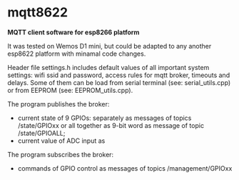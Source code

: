 # mqtt8622

**MQTT client software for esp8266 platform**

It was tested on Wemos D1 mini, but could be adapted to any another esp8622 platform with minamal code changes.

Header file settings.h includes default values of all important system settings: wifi ssid and password, access rules for mqtt broker, timeouts and delays. Some of them can be load from serial terminal (see: serial_utils.cpp) or from EEPROM (see: EEPROM_utils.cpp).

The program publishes the broker:
- current state of 9 GPIOs: separately as messages of topics <DEVICE NAME>/state/GPIOxx or all together as 9-bit word as message of topic <DEVICE NAME>/state/GPIOALL;
- current value of ADC input as 
  
The program subscribes the broker:
- commands of GPIO control as messages of topics <DEVICE NAME>/management/GPIOxx

